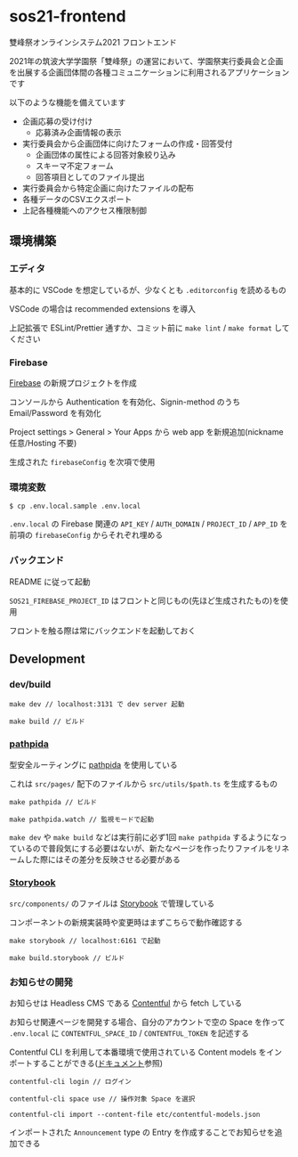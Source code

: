 # sos21-frontend

雙峰祭オンラインシステム2021 フロントエンド

2021年の筑波大学学園祭「雙峰祭」の運営において、学園祭実行委員会と企画を出展する企画団体間の各種コミュニケーションに利用されるアプリケーションです

以下のような機能を備えています

- 企画応募の受け付け
  - 応募済み企画情報の表示
- 実行委員会から企画団体に向けたフォームの作成・回答受付
  - 企画団体の属性による回答対象絞り込み
  - スキーマ不定フォーム
  - 回答項目としてのファイル提出
- 実行委員会から特定企画に向けたファイルの配布
- 各種データのCSVエクスポート
- 上記各種機能へのアクセス権限制御

## 環境構築

### エディタ

基本的に VSCode を想定しているが、少なくとも `.editorconfig` を読めるもの

VSCode の場合は recommended extensions を導入

上記拡張で ESLint/Prettier 通すか、コミット前に `make lint` / `make format` してください

### Firebase

[Firebase](https://console.firebase.google.com/) の新規プロジェクトを作成

コンソールから Authentication を有効化、Signin-method のうち Email/Password を有効化

Project settings > General > Your Apps から web app を新規追加(nickname 任意/Hosting 不要)

生成された `firebaseConfig` を次項で使用

### 環境変数

```
$ cp .env.local.sample .env.local
```

`.env.local` の Firebase 関連の `API_KEY` / `AUTH_DOMAIN` / `PROJECT_ID` / `APP_ID` を前項の `firebaseConfig` からそれぞれ埋める

### バックエンド

README に従って起動

`SOS21_FIREBASE_PROJECT_ID` はフロントと同じもの(先ほど生成されたもの)を使用

フロントを触る際は常にバックエンドを起動しておく

## Development

### dev/build

```
make dev // localhost:3131 で dev server 起動

make build // ビルド
```

### [pathpida](https://github.com/aspida/pathpida)

型安全ルーティングに [pathpida](https://github.com/aspida/pathpida) を使用している

これは `src/pages/` 配下のファイルから `src/utils/$path.ts` を生成するもの

```
make pathpida // ビルド

make pathpida.watch // 監視モードで起動
```

`make dev` や `make build` などは実行前に必ず1回 `make pathpida` するようになっているので普段気にする必要はないが、新たなページを作ったりファイルをリネームした際にはその差分を反映させる必要がある

### [Storybook](https://github.com/storybookjs/storybook/)

`src/components/` のファイルは [Storybook](https://github.com/storybookjs/storybook/) で管理している

コンポーネントの新規実装時や変更時はまずこちらで動作確認する

```
make storybook // localhost:6161 で起動

make build.storybook // ビルド
```

### お知らせの開発

お知らせは Headless CMS である [Contentful](https://www.contentful.com/) から fetch している

お知らせ関連ページを開発する場合、自分のアカウントで空の Space を作って `.env.local` に `CONTENTFUL_SPACE_ID` / `CONTENTFUL_TOKEN` を記述する

Contentful CLI を利用して本番環境で使用されている Content models をインポートすることができる([ドキュメント](https://www.contentful.com/developers/docs/tutorials/cli/import-and-export/)参照)

```
contentful-cli login // ログイン

contentful-cli space use // 操作対象 Space を選択

contentful-cli import --content-file etc/contentful-models.json
```

インポートされた `Announcement` type の Entry を作成することでお知らせを追加できる
